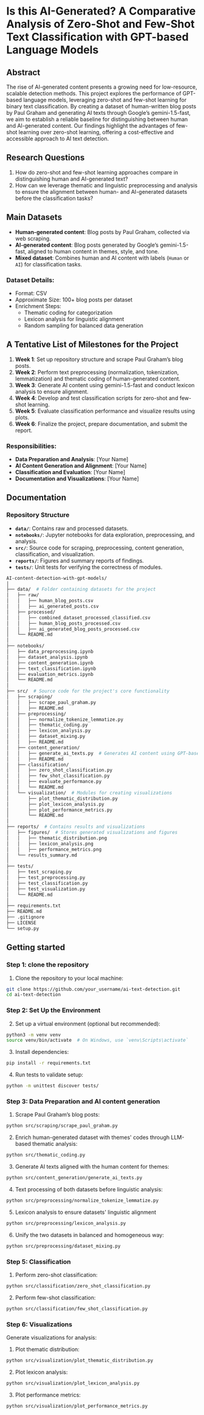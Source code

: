 # Is this AI-Generated? A Comparative Analysis of Zero-Shot and Few-Shot Text Classification with GPT-based Language Models

## Abstract
The rise of AI-generated content presents a growing need for low-resource, scalable detection methods. This project explores the performance of GPT-based language models, leveraging zero-shot and few-shot learning for binary text classification. By creating a dataset of human-written blog posts by Paul Graham and generating AI texts through Google’s gemini-1.5-fast, we aim to establish a reliable baseline for distinguishing between human and AI-generated content. Our findings highlight the advantages of few-shot learning over zero-shot learning, offering a cost-effective and accessible approach to AI text detection.

## Research Questions
1. How do zero-shot and few-shot learning approaches compare in distinguishing human and AI-generated text?
2. How can we leverage thematic and linguistic preprocessing and analysis to ensure the alignment between human- and AI-generated datasets before the classification tasks?

## Main Datasets
- **Human-generated content**: Blog posts by Paul Graham, collected via web scraping.
- **AI-generated content**: Blog posts generated by Google’s gemini-1.5-fast, aligned to human content in themes, style, and tone.
- **Mixed dataset**: Combines human and AI content with labels (`Human` or `AI`) for classification tasks.
  
### Dataset Details:
- Format: CSV
- Approximate Size: 100+ blog posts per dataset
- Enrichment Steps:
  - Thematic coding for categorization
  - Lexicon analysis for linguistic alignment
  - Random sampling for balanced data generation

## A Tentative List of Milestones for the Project
1. **Week 1**: Set up repository structure and scrape Paul Graham’s blog posts.
2. **Week 2**: Perform text preprocessing (normalization, tokenization, lemmatization) and thematic coding of human-generated content.
3. **Week 3**: Generate AI content using gemini-1.5-fast and conduct lexicon analysis to ensure alignment.
4. **Week 4**: Develop and test classification scripts for zero-shot and few-shot learning.
5. **Week 5**: Evaluate classification performance and visualize results using plots.
6. **Week 6**: Finalize the project, prepare documentation, and submit the report.

### Responsibilities:
- **Data Preparation and Analysis**: [Your Name]
- **AI Content Generation and Alignment**: [Your Name]
- **Classification and Evaluation**: [Your Name]
- **Documentation and Visualizations**: [Your Name]

## Documentation
### Repository Structure
- **`data/`**: Contains raw and processed datasets.
- **`notebooks/`**: Jupyter notebooks for data exploration, preprocessing, and analysis.
- **`src/`**: Source code for scraping, preprocessing, content generation, classification, and visualization.
- **`reports/`**: Figures and summary reports of findings.
- **`tests/`**: Unit tests for verifying the correctness of modules.

```bash
AI-content-detection-with-gpt-models/
│
├── data/  # Folder containing datasets for the project
│   ├── raw/
│   │   ├── human_blog_posts.csv
│   │   ├── ai_generated_posts.csv
│   ├── processed/
│   │   ├── combined_dataset_processed_classified.csv
│   │   ├── human_blog_posts_processed.csv
│   │   ├── ai_generated_blog_posts_processed.csv
│   └── README.md
│
├── notebooks/
│   ├── data_preprocessing.ipynb
│   ├── dataset_analysis.ipynb
│   ├── content_generation.ipynb
│   ├── text_classification.ipynb
│   ├── evaluation_metrics.ipynb
│   └── README.md
│
├── src/  # Source code for the project's core functionality
│   ├── scraping/
│   │   ├── scrape_paul_graham.py
│   │   ├── README.md
│   ├── preprocessing/
│   │   ├── normalize_tokenize_lemmatize.py
│   │   ├── thematic_coding.py
│   │   ├── lexicon_analysis.py
│   │   ├── dataset_mixing.py
│   │   ├── README.md
│   ├── content_generation/
│   │   ├── generate_ai_texts.py  # Generates AI content using GPT-based models
│   │   ├── README.md
│   ├── classification/
│   │   ├── zero_shot_classification.py
│   │   ├── few_shot_classification.py
│   │   ├── evaluate_performance.py
│   │   └── README.md
│   └── visualization/  # Modules for creating visualizations
│       ├── plot_thematic_distribution.py 
│       ├── plot_lexicon_analysis.py
│       ├── plot_performance_metrics.py
│       └── README.md
│
├── reports/  # Contains results and visualizations
│   ├── figures/  # Stores generated visualizations and figures
│   │   ├── thematic_distribution.png
│   │   ├── lexicon_analysis.png
│   │   ├── performance_metrics.png
│   └── results_summary.md
│
├── tests/
│   ├── test_scraping.py
│   ├── test_preprocessing.py
│   ├── test_classification.py
│   ├── test_visualization.py
│   └── README.md
│
├── requirements.txt
├── README.md
├── .gitignore
├── LICENSE
└── setup.py
```

## Getting started
### Step 1: clone the repository
1. Clone the repository to your local machine:
```bash
git clone https://github.com/your_username/ai-text-detection.git
cd ai-text-detection
```
### Step 2: Set Up the Environment
2. Set up a virtual environment (optional but recommended):
```bash
python3 -m venv venv
source venv/bin/activate  # On Windows, use `venv\Scripts\activate`
```
3. Install dependencies:
```bash
pip install -r requirements.txt
```
4. Run tests to validate setup:
```bash
python -m unittest discover tests/
```
### Step 3: Data Preparation and AI content generation
1. Scrape Paul Graham’s blog posts:
```bash
python src/scraping/scrape_paul_graham.py
```
2. Enrich human-generated dataset with themes' codes through LLM-based thematic analysis:
```bash
python src/thematic_coding.py
```
3. Generate AI texts aligned with the human content for themes:
```bash
python src/content_generation/generate_ai_texts.py
```
4. Text processing of both datasets before linguistic analysis:
```bash
python src/preprocessing/normalize_tokenize_lemmatize.py
```
5. Lexicon analysis to ensure datasets' linguistic alignment
```bash
python src/preprocessing/lexicon_analysis.py
```
6. Unify the two datasets in balanced and homogeneous way:
```bash
python src/preprocessing/dataset_mixing.py
```
### Step 5: Classification
1. Perform zero-shot classification:
```bash
python src/classification/zero_shot_classification.py
```
2. Perform few-shot classification:
```bash
python src/classification/few_shot_classification.py
```
### Step 6: Visualizations
Generate visualizations for analysis:

1. Plot thematic distribution:
```bash
python src/visualization/plot_thematic_distribution.py
```
2. Plot lexicon analysis:
```bash
python src/visualization/plot_lexicon_analysis.py
```
3. Plot performance metrics:
```bash
python src/visualization/plot_performance_metrics.py
```
